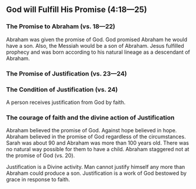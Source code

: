 ## God will Fulfill His Promise (4:18—25)

### The Promise to Abraham (vs. 18—22)

Abraham was given the promise of God. God promised Abraham he would have a son. Also, the Messiah would be a son of Abraham. Jesus fulfilled prophecy and was born according to his natural lineage as a descendant of Abraham.

### The Promise of Justification (vs. 23—24)

### The Condition of Justification (vs. 24)

A person receives justification from God by faith.

### The courage of faith and the divine action of Justification

Abraham believed the promise of God. Against hope believed in hope. Abraham believed in the promise of God regardless of the circumstances. Sarah was about 90 and Abraham was more than 100 years old. There was no natural way possible for them to have a child. Abraham staggered not at the promise of God (vs. 20).

Justification is a Divine activity. Man cannot justify himself any more than Abraham could produce a son. Justification is a work of God bestowed by grace in response to faith.

